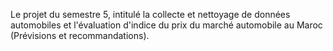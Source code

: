 Le projet du semestre 5, intitulé la collecte et nettoyage de données automobiles et l'évaluation d'indice du prix du marché automobile au Maroc (Prévisions et recommandations).
